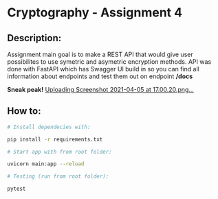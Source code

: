 # Cryptography - Assignment 4

## Description:
 
Assignment main goal is to make a REST API that would give user possibilites to use symetric and asymetric encryption methods.
API was done with FastAPI which has Swagger UI build in so you can find all information about endpoints and test them out on endpoint **/docs**

**Sneak peak!**
[Uploading Screenshot 2021-04-05 at 17.00.20.png…]()


## How to:

```bash
# Install dependecies with:

pip install -r requirements.txt

# Start app with from root folder:

uvicorn main:app --reload

# Testing (run from root folder): 

pytest

```

